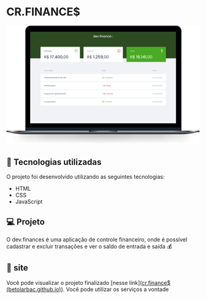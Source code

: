 # CR.FINANCE$ 



<img src='./devfinances.png'>



## 🚀 Tecnologias utilizadas

O projeto foi desenvolvido utilizando as seguintes tecnologias:

- HTML
- CSS
- JavaScript



## 💻 Projeto

O dev.finances é uma aplicação de controle financeiro, onde é possível cadastrar e excluir transações e ver o saldo de entrada e saída 💰



## 🔖 site

Você pode visualizar o projeto finalizado [nesse link]([cr.finance$ (betolarbac.github.io)](https://betolarbac.github.io/cr.finance/)). Você pode utilizar os serviços a vontade 

